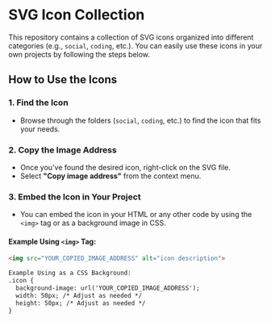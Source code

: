 # SVG Icon Collection

This repository contains a collection of SVG icons organized into different categories (e.g., `social`, `coding`, etc.). You can easily use these icons in your own projects by following the steps below.

## How to Use the Icons

### 1. Find the Icon
- Browse through the folders (`social`, `coding`, etc.) to find the icon that fits your needs.

### 2. Copy the Image Address
- Once you've found the desired icon, right-click on the SVG file.
- Select **"Copy image address"** from the context menu.

### 3. Embed the Icon in Your Project
- You can embed the icon in your HTML or any other code by using the `<img>` tag or as a background image in CSS.

#### Example Using `<img>` Tag:
```html
<img src="YOUR_COPIED_IMAGE_ADDRESS" alt="icon description">

Example Using as a CSS Background:
.icon {
  background-image: url('YOUR_COPIED_IMAGE_ADDRESS');
  width: 50px; /* Adjust as needed */
  height: 50px; /* Adjust as needed */
}
```
